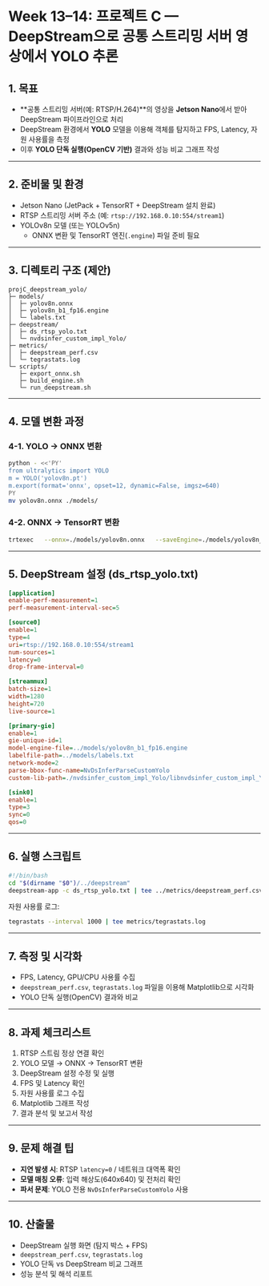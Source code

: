 # Week 13–14: 프로젝트 C — DeepStream으로 공통 스트리밍 서버 영상에서 YOLO 추론

## 1. 목표
- **공통 스트리밍 서버(예: RTSP/H.264)**의 영상을 **Jetson Nano**에서 받아 DeepStream 파이프라인으로 처리  
- DeepStream 환경에서 **YOLO** 모델을 이용해 객체를 탐지하고 FPS, Latency, 자원 사용률을 측정  
- 이후 **YOLO 단독 실행(OpenCV 기반)** 결과와 성능 비교 그래프 작성

---

## 2. 준비물 및 환경
- Jetson Nano (JetPack + TensorRT + DeepStream 설치 완료)
- RTSP 스트리밍 서버 주소 (예: `rtsp://192.168.0.10:554/stream1`)
- YOLOv8n 모델 (또는 YOLOv5n)
  - ONNX 변환 및 TensorRT 엔진(`.engine`) 파일 준비 필요

---

## 3. 디렉토리 구조 (제안)
```
projC_deepstream_yolo/
├─ models/
│  ├─ yolov8n.onnx
│  ├─ yolov8n_b1_fp16.engine
│  └─ labels.txt
├─ deepstream/
│  ├─ ds_rtsp_yolo.txt
│  └─ nvdsinfer_custom_impl_Yolo/
├─ metrics/
│  ├─ deepstream_perf.csv
│  └─ tegrastats.log
└─ scripts/
   ├─ export_onnx.sh
   ├─ build_engine.sh
   └─ run_deepstream.sh
```

---

## 4. 모델 변환 과정

### 4-1. YOLO → ONNX 변환
```bash
python - <<'PY'
from ultralytics import YOLO
m = YOLO('yolov8n.pt')
m.export(format='onnx', opset=12, dynamic=False, imgsz=640)
PY
mv yolov8n.onnx ./models/
```

### 4-2. ONNX → TensorRT 변환
```bash
trtexec   --onnx=./models/yolov8n.onnx   --saveEngine=./models/yolov8n_b1_fp16.engine   --explicitBatch   --minShapes=input:1x3x640x640   --optShapes=input:1x3x640x640   --maxShapes=input:1x3x640x640   --fp16 --workspace=2048
```

---

## 5. DeepStream 설정 (ds_rtsp_yolo.txt)
```ini
[application]
enable-perf-measurement=1
perf-measurement-interval-sec=5

[source0]
enable=1
type=4
uri=rtsp://192.168.0.10:554/stream1
num-sources=1
latency=0
drop-frame-interval=0

[streammux]
batch-size=1
width=1280
height=720
live-source=1

[primary-gie]
enable=1
gie-unique-id=1
model-engine-file=../models/yolov8n_b1_fp16.engine
labelfile-path=../models/labels.txt
network-mode=2
parse-bbox-func-name=NvDsInferParseCustomYolo
custom-lib-path=./nvdsinfer_custom_impl_Yolo/libnvdsinfer_custom_impl_Yolo.so

[sink0]
enable=1
type=3
sync=0
qos=0
```

---

## 6. 실행 스크립트
```bash
#!/bin/bash
cd "$(dirname "$0")/../deepstream"
deepstream-app -c ds_rtsp_yolo.txt | tee ../metrics/deepstream_perf.csv
```
자원 사용률 로그:
```bash
tegrastats --interval 1000 | tee metrics/tegrastats.log
```

---

## 7. 측정 및 시각화
- FPS, Latency, GPU/CPU 사용률 수집
- `deepstream_perf.csv`, `tegrastats.log` 파일을 이용해 Matplotlib으로 시각화
- YOLO 단독 실행(OpenCV) 결과와 비교

---

## 8. 과제 체크리스트
1. RTSP 스트림 정상 연결 확인  
2. YOLO 모델 → ONNX → TensorRT 변환  
3. DeepStream 설정 수정 및 실행  
4. FPS 및 Latency 확인  
5. 자원 사용률 로그 수집  
6. Matplotlib 그래프 작성  
7. 결과 분석 및 보고서 작성

---

## 9. 문제 해결 팁
- **지연 발생 시**: RTSP `latency=0` / 네트워크 대역폭 확인  
- **모델 매칭 오류**: 입력 해상도(640x640) 및 전처리 확인  
- **파서 문제**: YOLO 전용 `NvDsInferParseCustomYolo` 사용

---

## 10. 산출물
- DeepStream 실행 화면 (탐지 박스 + FPS)
- `deepstream_perf.csv`, `tegrastats.log`
- YOLO 단독 vs DeepStream 비교 그래프
- 성능 분석 및 해석 리포트
